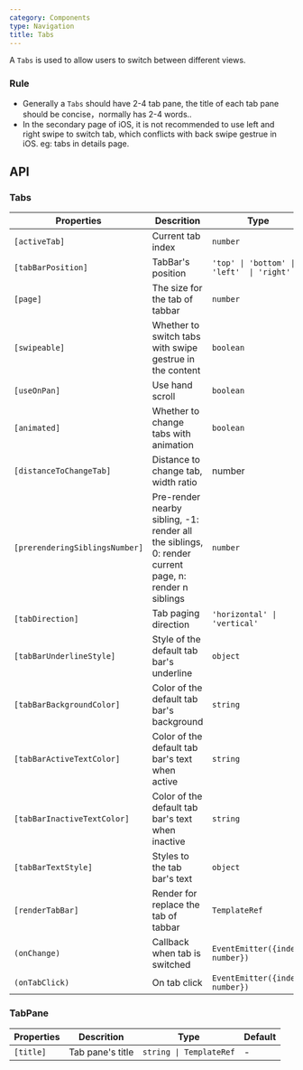 ```yaml
---
category: Components
type: Navigation
title: Tabs
---
```



A `Tabs` is used to allow users to switch between different views.

### Rule

- Generally a `Tabs` should have 2-4 tab pane, the title of each tab pane should be concise，normally has 2-4 words..
- In the secondary page of iOS, it is not recommended to use left and right swipe to switch tab, which conflicts with back swipe gestrue in iOS. eg:  tabs in details page.


## API

### Tabs

Properties | Descrition | Type | Default
-----------|------------|------|--------
| `[activeTab]` | Current tab index | `number` | `0` |
| `[tabBarPosition]` | TabBar's position | `'top' \| 'bottom' \| 'left'  \| 'right'` | `'top'` |
| `[page]` | The size for the tab of tabbar | `number` | `5` |
| `[swipeable]` | Whether to switch tabs with swipe gestrue in the content | `boolean` | `true` |
| `[useOnPan]` | Use hand scroll | `boolean` |  `true` |
| `[animated]` | Whether to change tabs with animation | `boolean` |  `true` |
| `[distanceToChangeTab]` | Distance to change tab, width ratio | number | `0.3` |
| `[prerenderingSiblingsNumber]` | Pre-render nearby sibling, -1: render all the siblings, 0: render current page, n: render n siblings | `number` | `-1` |
| `[tabDirection]` | Tab paging direction | `'horizontal' \| 'vertical'` | `'horizontal'` |
| `[tabBarUnderlineStyle]` | Style of the default tab bar's underline | `object` | - |
| `[tabBarBackgroundColor]` | Color of the default tab bar's background | `string` | - |
| `[tabBarActiveTextColor]` | Color of the default tab bar's text when active | `string` | - |
| `[tabBarInactiveTextColor]` | Color of the default tab bar's text when inactive | `string` | - |
| `[tabBarTextStyle]` | Styles to the tab bar's text | `object` | - |
| `[renderTabBar]` | Render for replace the tab of tabbar | `TemplateRef` | - |
| `(onChange)` | Callback when tab is switched | `EventEmitter({index: number})` | - |
| `(onTabClick)` | On tab click | `EventEmitter({index: number})` | - |

### TabPane

Properties | Descrition | Type | Default
-----------|------------|------|--------
| `[title]` | Tab pane's title | `string \| TemplateRef` | - |
